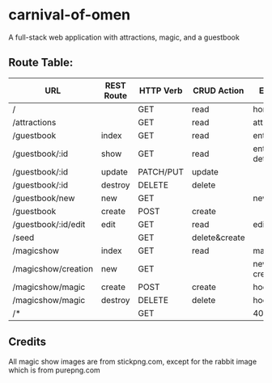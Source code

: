 # carnival-of-omen
A full-stack web application with attractions, magic, and a guestbook

## Route Table:
| URL                 | REST Route | HTTP Verb | CRUD Action  | EJS View(s)       | View Created?| Route tested?|
|---------------------|------------|-----------|--------------|-------------------|--------------|--------------|
| /                   |            | GET       | read         | home.ejs          | No           |**Yes**       |
| /attractions        |            | GET       | read         | attractions.ejs   | No           |**Yes**       |
| /guestbook          | index      | GET       | read         | entry-index.ejs   | No           |**Yes**       |
| /guestbook/:id      | show       | GET       | read         | entry-details.ejs | No           |**Yes**       |
| /guestbook/:id      | update     | PATCH/PUT | update       |                   | *N/A*        |**Yes**       |
| /guestbook/:id      | destroy    | DELETE    | delete       |                   | *N/A*        |**Yes**       |
| /guestbook/new      | new        | GET       |              | new-entry.ejs     | No           |**Yes**       |
| /guestbook          | create     | POST      | create       |                   | *N/A*        |**Yes**       |
| /guestbook/:id/edit | edit       | GET       | read         | edit-entry.ejs    | No           |**Yes**       |
| /seed               |            | GET       | delete&create|                   | *N/A*        |**Yes**       |
| /magicshow          | index      | GET       | read         | magicshow.ejs     | No           |**Yes**       |
| /magicshow/creation | new        | GET       |              | new-creation.ejs  | No           |**Yes**       |
| /magicshow/magic    | create     | POST      | create       | hocuspocus.ejs    | No           |**Yes**       |
| /magicshow/magic    | destroy    | DELETE    | delete       | hocuspocus.ejs    | No           |***TABLED***  |
| /*                  |            | GET       |              | 404.ejs           | No           |**Yes**       |

## Credits
All magic show images are from stickpng.com, except for the rabbit image which is from purepng.com